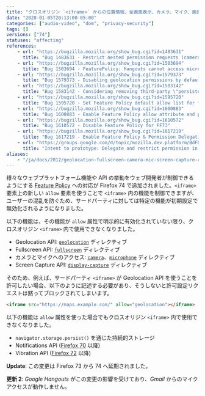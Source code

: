 ```yaml
---
title: "クロスオリジン `<iframe>` からの位置情報、全画面表示、カメラ、マイク、画面キャプチャリクエストが初期設定で無効化されました"
date: "2020-01-05T20:13:00-05:00"
categories: ["audio-video", "dom", "privacy-security"]
tags: []
versions: ["74"]
statuses: "affecting"
references:
    - url: "https://bugzilla.mozilla.org/show_bug.cgi?id=1483631"
      title: "Bug 1483631 - Restrict nested permission requests (camera/microphone/geolocation/screensharing) with Feature Policy"
    - url: "https://bugzilla.mozilla.org/show_bug.cgi?id=1503694"
      title: "Bug 1503694 - FeaturePolicy: Hangouts cannot access microphone from Gmail"
    - url: "https://bugzilla.mozilla.org/show_bug.cgi?id=1579373"
      title: "Bug 1579373 - Disabling geolocation permissions by default in cross-origin iframes"
    - url: "https://bugzilla.mozilla.org/show_bug.cgi?id=1583142"
      title: "Bug 1583142 - Considering removing third-party \"persistent-storage\" prompting support"
    - url: "https://bugzilla.mozilla.org/show_bug.cgi?id=1595720"
      title: "Bug 1595720 - Set Feature Policy default allow list for fullscreen to eself, disable third party by default"
    - url: "https://bugzilla.mozilla.org/show_bug.cgi?id=1600883"
      title: "Bug 1600883 - Enable Feature Policy allow attribute and permission delegation by default"
    - url: "https://bugzilla.mozilla.org/show_bug.cgi?id=1610572"
      title: "Bug 1610572 - Disable Feature Policy for FF73"
    - url: "https://bugzilla.mozilla.org/show_bug.cgi?id=1617219"
      title: "Bug 1617219 - Enable Feature Policy & Permission Delegation for Release 74"
    - url: "https://groups.google.com/d/topic/mozilla.dev.platform/BdFOMAuCGW8/discussion"
      title: "Intent to prototype: Delegate and restrict permission in third party context"
aliases:
    - "/ja/docs/2012/geolocation-fullscreen-camera-mic-screen-capture-requests-from-cross-origin-iframe-are-now-disabled-by-default/"
---
```

様々なウェブプラットフォーム機能や API の挙動をウェブ開発者が制御できるようにする [Feature Policy](https://developer.mozilla.org/docs/Web/HTTP/Feature_Policy) への対応が Firefox 74 で追加されました。`<iframe>` 要素上の新しい `allow` 要素を使うことで `<iframe>` 内の機能を制御できますが、ユーザーの混乱を防ぐため、サードパーティに対しては特定の機能が初期設定で無効化されるようになりました。

以下の機能は、その機能が `allow` 属性で明示的に有効化されていない限り、クロスオリジン `<iframe>` 内で使用できなくなりました。

* Geolocation API: [`geolocation`](https://developer.mozilla.org/docs/Web/HTTP/Headers/Feature-Policy/geolocation) ディレクティブ
* Fullscreen API: [`fullscreen`](https://developer.mozilla.org/docs/Web/HTTP/Headers/Feature-Policy/fullscreen) ディレクティブ
* カメラとマイクへのアクセス: [`camera`](https://developer.mozilla.org/docs/Web/HTTP/Headers/Feature-Policy/camera)、[`microphone`](https://developer.mozilla.org/docs/Web/HTTP/Headers/Feature-Policy/microphone) ディレクティブ
* Screen Capture API: [`display-capture`](https://developer.mozilla.org/docs/Web/HTTP/Headers/Feature-Policy/display-capture) ディレクティブ

そのため、例えば、サードパーティ `<iframe>` が Geolocation API を使うことを許可したい場合、以下のように記述する必要があり、そうしないと許可設定リクエストは黙ってブロックされてしまいます。

```html
<iframe src="https://maps.example.com/" allow="geolocation"></iframe>
```

以下の機能は `allow` 属性を使った場合でもクロスオリジン `<iframe>` 内で使用できなくなりました。

* `navigator.storage.persist()` を通じた持続的ストレージ
* Notifications API ([Firefox 70](https://www.fxsitecompat.dev/ja/docs/2019/notification-permission-requests-from-cross-origin-iframe-are-now-disallowed/) 以降)
* Vibration API ([Firefox 72](https://www.fxsitecompat.dev/ja/docs/2019/vibration-api-can-no-longer-be-used-from-cross-origin-iframe/) 以降)

**Update**: この変更は Firefox 73 から 74 へ延期されました。

**更新 2**: *Google Hangouts* がこの変更の影響を受けており、*Gmail* からのマイクアクセスが動作しません。

